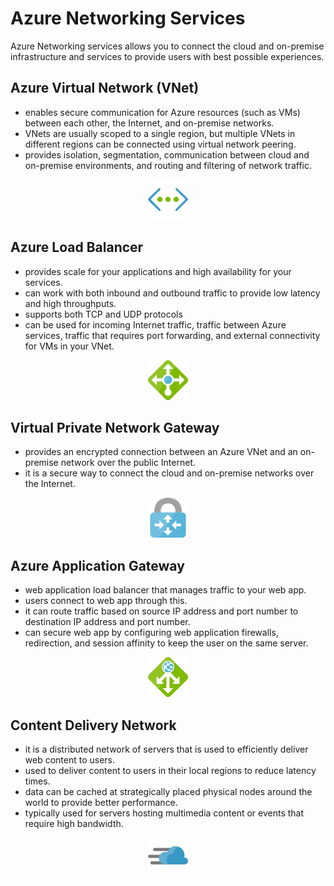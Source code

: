 # Azure Networking Services 

Azure Networking services allows you to connect the cloud and on-premise infrastructure and services to provide users with best possible experiences.

## Azure Virtual Network (VNet)

- enables secure communication for Azure resources (such as VMs) between each other, the Internet, and on-premise networks.
- VNets are usually scoped to a single region, but multiple VNets in different regions can be connected using virtual network peering.
- provides isolation, segmentation, communication between cloud and on-premise environments, and routing and filtering of network traffic.

<p align="center">
<img src="https://raw.githubusercontent.com/BIT-R0nIn/AZ-900-Microsoft-Azure-Fundamentals-Study-Notes/master/img/vnet.png"></p>

## Azure Load Balancer

- provides scale for your applications and high availability for your services.
- can work with both inbound and outbound traffic to provide low latency and high throughputs.
- supports both TCP and UDP protocols
- can be used for incoming Internet traffic, traffic between Azure services, traffic that requires port forwarding, and external connectivity for VMs in your VNet.

<p align="center">
<img src="https://raw.githubusercontent.com/BIT-R0nIn/AZ-900-Microsoft-Azure-Fundamentals-Study-Notes/master/img/lb.png"></p>

## Virtual Private Network Gateway

- provides an encrypted connection between an Azure VNet and an on-premise network over the public Internet.
- it is a secure way to connect the cloud and on-premise networks over the Internet. 

<p align="center">
<img src="https://raw.githubusercontent.com/BIT-R0nIn/AZ-900-Microsoft-Azure-Fundamentals-Study-Notes/master/img/vpngw.png"></p>

## Azure Application Gateway

- web application load balancer that manages traffic to your web app.
- users connect to web app through this.
- it can route traffic based on source IP address and port number to destination IP address and port number.
- can secure web app by configuring web application firewalls, redirection, and session affinity to keep the user on the same server.

<p align="center">
<img src="https://raw.githubusercontent.com/BIT-R0nIn/AZ-900-Microsoft-Azure-Fundamentals-Study-Notes/master/img/appgw.png"></p>


## Content Delivery Network

- it is a distributed network of servers that is used to efficiently deliver web content to users.
- used to deliver content to users in their local regions to reduce latency times.
- data can be cached at strategically placed physical nodes around the world to provide better performance.
- typically used for servers hosting multimedia content or events that require high bandwidth.

<p align="center">
<img src="https://raw.githubusercontent.com/BIT-R0nIn/AZ-900-Microsoft-Azure-Fundamentals-Study-Notes/master/img/cdn.png"></p>